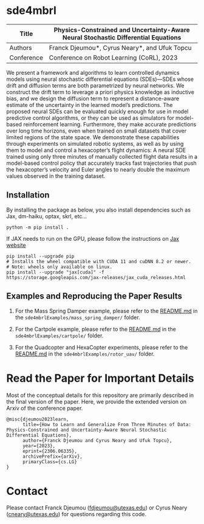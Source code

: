 # sde4mbrl

| Title      | Physics-Constrained and Uncertainty-Aware Neural Stochastic Differential Equations                 |
|------------|----------------------------------------------------------------------------------------------|
| Authors    | Franck Djeumou*, Cyrus Neary*, and Ufuk Topcu                                                |
| Conference | Conference on Robot Learning (CoRL), 2023                                                            |

We present a framework and algorithms to learn controlled dynamics models using neural stochastic differential equations (SDEs)—SDEs whose drift and diffusion terms are both parametrized by neural networks. We construct the drift term to leverage a priori physics knowledge as inductive bias, and we design the diffusion term to represent a distance-aware estimate of the uncertainty in the learned model’s predictions. The proposed neural SDEs can be evaluated quickly enough for use in model predictive control algorithms, or they can be used as simulators for model-based reinforcement learning. Furthermore, they make accurate predictions over long
time horizons, even when trained on small datasets that cover limited regions of the state space. We demonstrate these capabilities through experiments on simulated robotic systems, as well as by using them to model and control a hexacopter’s flight dynamics: A neural SDE trained using only three minutes of manually collected flight data results in a model-based control policy that accurately tracks fast trajectories that push the hexacopter’s velocity and Euler angles to nearly double the maximum values observed in the training dataset.

## Installation

By installing the package as below, you also install dependencies such as Jax, dm-haiku, optax, skrl, etc...
```
python -m pip install .
```

If JAX needs to run on the GPU, please follow the instructions on [Jax website](https://github.com/google/jax)
```
pip install --upgrade pip
# Installs the wheel compatible with CUDA 11 and cuDNN 8.2 or newer.
# Note: wheels only available on linux.
pip install --upgrade "jax[cuda]" -f https://storage.googleapis.com/jax-releases/jax_cuda_releases.html
```

## Examples and Reproducing the Paper Results

1. For the Mass Spring Damper example, please refer to the [README.md](sde4mbrlExamples/mass_spring_damper/README.md) in the `sde4mbrlExamples/mass_spring_damper/` folder.


2. For the Cartpole example, please refer to the [README.md](sde4mbrlExamples/cartpole/README.md) in the `sde4mbrlExamples/cartpole/` folder.

3. For the Quadcopter and HexaCopter experiments, please refer to the [README.md](sde4mbrlExamples/rotor_uav/README.md) in the `sde4mbrlExamples/rotor_uav/` folder.


# Read the Paper for Important Details

Most of the conceptual details for this repository are primarily described in the final version of the paper. Here, we provide the extended version on Arxiv of the conference paper.
```
@misc{djeumou2023learn,
      title={How to Learn and Generalize From Three Minutes of Data: Physics-Constrained and Uncertainty-Aware Neural Stochastic Differential Equations}, 
      author={Franck Djeumou and Cyrus Neary and Ufuk Topcu},
      year={2023},
      eprint={2306.06335},
      archivePrefix={arXiv},
      primaryClass={cs.LG}
}
```

# Contact

Please contact Franck Djeumou (fdjeumou@utexas.edu) or Cyrus Neary (cneary@utexas.edu) for questions regarding this code.